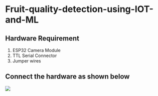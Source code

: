 # Fruit-quality-detection-using-IOT-and-ML

## Hardware Requirement
1. ESP32 Camera Module
2. TTL Serial Connector
3. Jumper wires

## Connect the hardware as shown below
<img src="https://www.circuitschools.com/wp-content/uploads/2021/12/INTERFACING-esp32-cam-WITH-usb-TO-ttl-FTDI-CONVERTER-1.webp">


